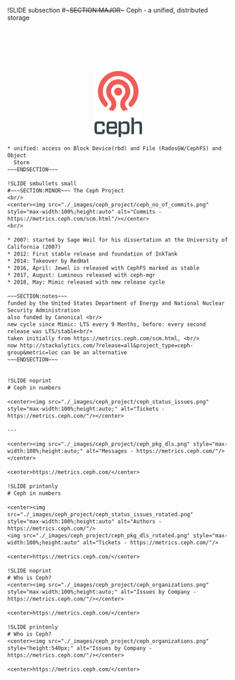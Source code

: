 !SLIDE subsection
#~~~SECTION:MAJOR~~~ Ceph - a unified, distributed storage

<br/> <br/> <br/> <br/> <br/>
<center><img src="./_images/ceph_stacked.png" style="max-width:200px; max-height: 150px;width: auto; height: auto;" alt="ceph_stack"/></center>

~~~SECTION:notes~~~
* unified: access on Block Device(rbd) and File (RadosGW/CephFS) and Object
  Store
~~~ENDSECTION~~~

!SLIDE smbullets small
#~~~SECTION:MINOR~~~ The Ceph Project
<br/>
<center><img src="./_images/ceph_project/ceph_no_of_commits.png" style="max-width:100%;height:auto" alt="Commits - https://metrics.ceph.com/scm.html"/></center>
<br/>

* 2007: started by Sage Weil for his dissertation at the University of California (2007)
* 2012: First stable release and foundation of InkTank
* 2014: Takeover by RedHat
* 2016, April: Jewel is released with CephFS marked as stable
* 2017, August: Luminous released with ceph-mgr
* 2018, May: Mimic released with new release cycle

~~~SECTION:notes~~~
funded by the United States Department of Energy and National Nuclear Security Administration
also funded by Canonical <br/>
new cycle since Mimic: LTS every 9 Months, before: every second release was LTS/stable<br/>
taken initially from https://metrics.ceph.com/scm.html, <br/>
now http://stackalytics.com/?release=all&project_type=ceph-group&metric=loc can be an alternative
~~~ENDSECTION~~~


!SLIDE noprint
# Ceph in numbers

<center><img src="./_images/ceph_project/ceph_status_issues.png" style="max-width:100%;height:auto;" alt="Tickets - https://metrics.ceph.com/"/></center>

---

<center><img src="./_images/ceph_project/ceph_pkg_dls.png" style="max-width:100%;height:auto;" alt="Messages - https://metrics.ceph.com/"/></center>

<center>https://metrics.ceph.com/</center>

!SLIDE printonly
# Ceph in numbers

<center><img src="./_images/ceph_project/ceph_status_issues_rotated.png" style="max-width:100%;height:auto" alt="Authors - https://metrics.ceph.com/"/>
<img src="./_images/ceph_project/ceph_pkg_dls_rotated.png" style="max-width:100%;height:auto" alt="Tickets - https://metrics.ceph.com/"/>

<center>https://metrics.ceph.com/</center>

!SLIDE noprint
# Who is Ceph?
<center><img src="./_images/ceph_project/ceph_organizations.png" style="max-width:100%;height:auto;" alt="Issues by Company - https://metrics.ceph.com/"/></center>

<center>https://metrics.ceph.com/</center>

!SLIDE printonly
# Who is Ceph?
<center><img src="./_images/ceph_project/ceph_organizations.png" style="height:540px;" alt="Issues by Company - https://metrics.ceph.com/"/></center>

<center>https://metrics.ceph.com/</center>

